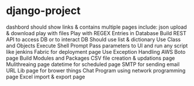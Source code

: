 # django-project
dashbord should show links & contains multiple pages include:
json upload & download
play with files
Play with REGEX
Entries in Database
Build REST API to access DB or to interact DB
Should use list & dictionary
Use Class and Objects
Execute Shell Prompt
Pass parameters to UI and run any script like jenkins
Fabric for deployment page
Use Exception Handling
AWS Boto page 
Build Modules and Packages
CSV file creation & updations page
Mulithreaing page
datetime for scheduled page
SMTP for sending email
URL Lib page for brower things
Chat Program using network programming page
Excel import & export page
